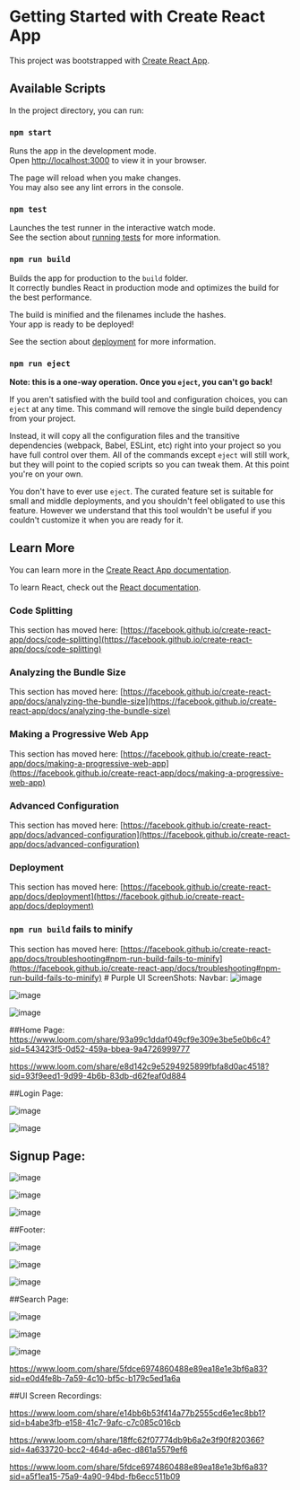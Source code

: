 # Getting Started with Create React App

This project was bootstrapped with [Create React App](https://github.com/facebook/create-react-app).

## Available Scripts

In the project directory, you can run:

### `npm start`

Runs the app in the development mode.\
Open [http://localhost:3000](http://localhost:3000) to view it in your browser.

The page will reload when you make changes.\
You may also see any lint errors in the console.

### `npm test`

Launches the test runner in the interactive watch mode.\
See the section about [running tests](https://facebook.github.io/create-react-app/docs/running-tests) for more information.

### `npm run build`

Builds the app for production to the `build` folder.\
It correctly bundles React in production mode and optimizes the build for the best performance.

The build is minified and the filenames include the hashes.\
Your app is ready to be deployed!

See the section about [deployment](https://facebook.github.io/create-react-app/docs/deployment) for more information.

### `npm run eject`

**Note: this is a one-way operation. Once you `eject`, you can't go back!**

If you aren't satisfied with the build tool and configuration choices, you can `eject` at any time. This command will remove the single build dependency from your project.

Instead, it will copy all the configuration files and the transitive dependencies (webpack, Babel, ESLint, etc) right into your project so you have full control over them. All of the commands except `eject` will still work, but they will point to the copied scripts so you can tweak them. At this point you're on your own.

You don't have to ever use `eject`. The curated feature set is suitable for small and middle deployments, and you shouldn't feel obligated to use this feature. However we understand that this tool wouldn't be useful if you couldn't customize it when you are ready for it.

## Learn More

You can learn more in the [Create React App documentation](https://facebook.github.io/create-react-app/docs/getting-started).

To learn React, check out the [React documentation](https://reactjs.org/).

### Code Splitting

This section has moved here: [https://facebook.github.io/create-react-app/docs/code-splitting](https://facebook.github.io/create-react-app/docs/code-splitting)

### Analyzing the Bundle Size

This section has moved here: [https://facebook.github.io/create-react-app/docs/analyzing-the-bundle-size](https://facebook.github.io/create-react-app/docs/analyzing-the-bundle-size)

### Making a Progressive Web App

This section has moved here: [https://facebook.github.io/create-react-app/docs/making-a-progressive-web-app](https://facebook.github.io/create-react-app/docs/making-a-progressive-web-app)

### Advanced Configuration

This section has moved here: [https://facebook.github.io/create-react-app/docs/advanced-configuration](https://facebook.github.io/create-react-app/docs/advanced-configuration)

### Deployment

This section has moved here: [https://facebook.github.io/create-react-app/docs/deployment](https://facebook.github.io/create-react-app/docs/deployment)

### `npm run build` fails to minify

This section has moved here: [https://facebook.github.io/create-react-app/docs/troubleshooting#npm-run-build-fails-to-minify](https://facebook.github.io/create-react-app/docs/troubleshooting#npm-run-build-fails-to-minify)
#   P u r p l e 
 
UI ScreenShots:
Navbar:
![image](https://github.com/palak-chaturvedi/PurpleMaze/assets/76614165/458caed9-1b70-4a3d-b962-84bee9eed5fe)

![image](https://github.com/palak-chaturvedi/PurpleMaze/assets/76614165/b78d91d3-5666-409c-9656-0ec1035a2f5b)

![image](https://github.com/palak-chaturvedi/PurpleMaze/assets/76614165/60c2fe16-5e3c-4bd1-8c45-a68fd16aeb24)

##Home Page:
https://www.loom.com/share/93a99c1ddaf049cf9e309e3be5e0b6c4?sid=543423f5-0d52-459a-bbea-9a4726999777


https://www.loom.com/share/e8d142c9e5294925899fbfa8d0ac4518?sid=93f9eed1-9d99-4b6b-83db-d62feaf0d884


##Login Page:

![image](https://github.com/palak-chaturvedi/PurpleMaze/assets/76614165/26c5982d-ff60-4ed8-9b49-98b4f933771f)


![image](https://github.com/palak-chaturvedi/PurpleMaze/assets/76614165/585e98fa-90a2-408c-9e79-99b112c19fbb)

## Signup Page:

![image](https://github.com/palak-chaturvedi/PurpleMaze/assets/76614165/69f08d3e-1aba-4b11-a63a-1889cde0b63a)

![image](https://github.com/palak-chaturvedi/PurpleMaze/assets/76614165/5010beff-b4b1-4a55-830f-fcaf14ae7945)

![image](https://github.com/palak-chaturvedi/PurpleMaze/assets/76614165/95a39cb6-09c6-4b78-aff3-f02567578a08)

##Footer:

![image](https://github.com/palak-chaturvedi/PurpleMaze/assets/76614165/5b3ae7e0-afa0-4607-9024-5ee4f29fe0e9)

![image](https://github.com/palak-chaturvedi/PurpleMaze/assets/76614165/5a207cc8-74d6-4a64-a1b9-617e0bae0d3d)

![image](https://github.com/palak-chaturvedi/PurpleMaze/assets/76614165/3392fe1f-3fcd-4676-a3f8-46dd58a28612)

##Search Page:


![image](https://github.com/palak-chaturvedi/PurpleMaze/assets/76614165/d1f07a44-0013-4494-bea8-4ac539c6a38c)

![image](https://github.com/palak-chaturvedi/PurpleMaze/assets/76614165/2cc9f335-8eae-4840-9d6b-297cc57976a6)

![image](https://github.com/palak-chaturvedi/PurpleMaze/assets/76614165/7c1fd915-ba67-47b0-82d9-e96f292b1769)

https://www.loom.com/share/5fdce6974860488e89ea18e1e3bf6a83?sid=e0d4fe8b-7a59-4c10-bf5c-b179c5ed1a6a

##UI Screen Recordings:

https://www.loom.com/share/e14bb6b53f414a77b2555cd6e1ec8bb1?sid=b4abe3fb-e158-41c7-9afc-c7c085c016cb

https://www.loom.com/share/18ffc62f07774db9b6a2e3f90f820366?sid=4a633720-bcc2-464d-a6ec-d861a5579ef6

https://www.loom.com/share/5fdce6974860488e89ea18e1e3bf6a83?sid=a5f1ea15-75a9-4a90-94bd-fb6ecc511b09

 
